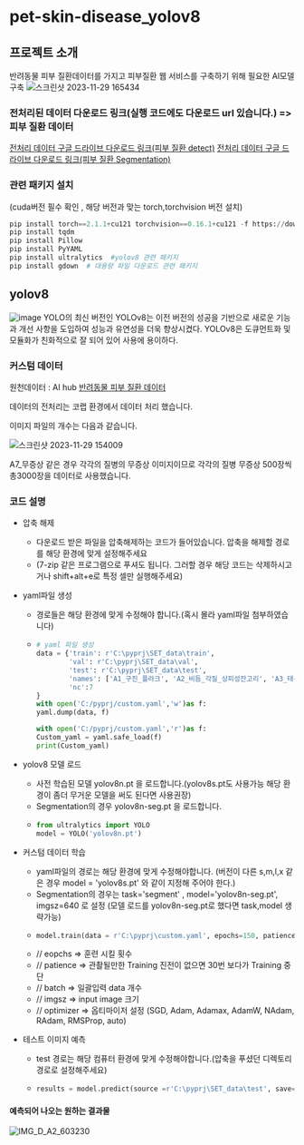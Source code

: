 # pet-skin-disease_yolov8
## 프로젝트 소개
반려동물 피부 질환데이터를 가지고 피부질환 웹 서비스를 구축하기 위해 필요한 AI모델 구축
![스크린샷 2023-11-29 165434](https://github.com/Leejujin/pet-skin-disease_yolov8/assets/38245868/d52ef93f-a72e-477a-aef3-63e16e0831e3)
### 전처리된 데이터 다운로드 링크(실행 코드에도 다운로드 url 있습니다.) => 피부 질환 데이터
[전처리 데이터 구글 드라이브 다운로드 링크(피부 질환 detect)](https://docs.google.com/uc?export=download&id=1KOkWMPHNrUHMth3aRK0SP9fl_WSCfF0d)
[전처리 데이터 구글 드라이브 다운로드 링크(피부 질환 Segmentation)](https://docs.google.com/uc?export=download&id=1k7vw672QijpuTuG2NN6g7OWF8_6E4_bg)
### 관련 패키지 설치
(cuda버전 필수 확인 , 해당 버전과 맞는 torch,torchvision 버전 설치)
```python
pip install torch==2.1.1+cu121 torchvision==0.16.1+cu121 -f https://download.pytorch.org/whl/torch_stable.html
pip install tqdm
pip install Pillow
pip install PyYAML
pip install ultralytics  #yolov8 관련 패키지
pip install gdown  # 대용량 파일 다운로드 관련 패키지
```
## yolov8
![image](https://github.com/Leejujin/pet-skin-disease_yolov8/assets/38245868/b40fa40b-8653-423e-bf93-282765ee4510)
YOLO의 최신 버전인 YOLOv8는 이전 버전의 성공을 기반으로 새로운 기능과 개선 사항을 도입하여 성능과 유연성을 더욱 향상시켰다.
YOLOv8은 도큐먼트화 및 모듈화가 친화적으로 잘 되어 있어 사용에 용이하다.

### 커스텀 데이터
원천데이터 : AI hub [반려동물 피부 질환 데이터](https://www.aihub.or.kr/aihubdata/data/view.do?currMenu=&topMenu=&aihubDataSe=data&dataSetSn=561)

데이터의 전처리는 코랩 환경에서 데이터 처리 했습니다.

이미지 파일의 개수는 다음과 같습니다.

![스크린샷 2023-11-29 154009](https://github.com/Leejujin/pet-skin-disease_yolov8/assets/38245868/c9558ff9-7a0d-42c0-a318-98e4ad6b2f8d)

A7_무증상 같은 경우 각각의 질병의 무증상 이미지이므로 각각의 질병 무증상 500장씩 총3000장을 데이터로 사용했습니다.

### 코드 설명
  * 압축 해제
    - 다운로드 받은 파일을 압축해제하는 코드가 들어있습니다. 압축을 해제할 경로를 해당 환경에 맞게 설정해주세요
    - (7-zip 같은 프로그램으로 푸셔도 됩니다. 그러할 경우 해당 코드는 삭제하시고 거나 shift+alt+e로 특정 셀만 실행해주세요)
  
  * yaml파일 생성
    - 경로들은 해당 환경에 맞게 수정해야 합니다.(혹시 몰라 yaml파일 첨부하였습니다)
    - ```python
      # yaml 파일 생성
      data = {'train': r'C:\pyprj\SET_data\train',
              'val': r'C:\pyprj\SET_data\val',
              'test': r'C:\pyprj\SET_data\test',
              'names': ['A1_구진_플라크', 'A2_비듬_각질_상피성잔고리', 'A3_태선화_과다색소침착','A4_농포_여드름','A5_미란_궤양','A6_결절_종괴','A7_무증상'],
              'nc':7
      }
      with open('C:/pyprj/custom.yaml','w')as f:
      yaml.dump(data, f)
      
      with open('C:/pyprj/custom.yaml','r')as f:
      Custom_yaml = yaml.safe_load(f)
      print(Custom_yaml)
      ```
  * yolov8 모델 로드
    - 사전 학습된 모델 yolov8n.pt 을 로드합니다.(yolov8s.pt도 사용가능 해당 환경이 좀더 무거운 모델을 써도 된다면 사용권장)
    - Segmentation의 경우 yolov8n-seg.pt 을 로드합니다.
    - ```python
      from ultralytics import YOLO
      model = YOLO('yolov8n.pt')
      ```
  * 커스텀 데이터 학습
    - yaml파일의 경로는 해당 환경에 맞게 수정해야합니다. (버전이 다른 s,m,l,x 같은 경우 model = 'yolov8s.pt' 와 같이 지정해 주어야 한다.)
    - Segmentation의 경우는 task='segment' , model='yolov8n-seg.pt', imgsz=640 로 설정 (모델 로드를 yolov8n-seg.pt로 했다면 task,model 생략가능) 
    - ```python
      model.train(data = r'C:\pyprj\custom.yaml', epochs=150, patience=50, batch=32, imgsz=416)
      ```
    - // eopchs => 훈련 시킬 횟수
    - // patience => 관촬될만한 Training 진전이 없으면 30번 보다가 Training 중단
    - // batch => 일괄입력 data 개수
    - // imgsz => input image 크기
    - // optimizer => 옵티마이저 설정 (SGD, Adam, Adamax, AdamW, NAdam, RAdam, RMSProp, auto)

  * 테스트 이미지 예측
    - test 경로는 해당 컴퓨터 환경에 맞게 수정해야합니다.(압축을 푸셨던 디렉토리 경로로 설정해주세요)
    - ```python
      results = model.predict(source =r'C:\pyprj\SET_data\test', save=True)
      ```
#### 예측되어 나오는 원하는 결과물
![IMG_D_A2_603230](https://github.com/Leejujin/pet-skin-disease_yolov8/assets/38245868/a865791a-2f82-40cb-a849-4556f505c829)
